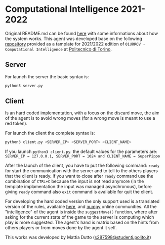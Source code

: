 # Computational Intelligence 2021-2022
Original README.md can be found [here](https://github.com/squillero/computational-intelligence/blob/master/project/hanabi/README.md) with some informations about how the system works. 
This agent was developed base on the following [repository](https://github.com/squillero/computational-intelligence/blob/master/project/hanabi) provided as a tamplate for 2021/2022 edition of ```01URROV - Computational Intelligence``` at [Politecnico di Torino](https://www.polito.it/). 

## Server
For launch the server the basic syntax is:
```bash 
python3 server.py
```

## Client
Is an hard coded implementation, with a focus on the discard move, the aim of the agent is to avoid wrong moves (for a wrong move is meant to use a red token). 

For launch the client the complete syntax is:
```bash
python3 client.py <SERVER_IP> <SERVER_PORT> <CLIENT_NAME>
```

If you launch ```python3 client.py```: the default values for the parameters are:
```SERVER_IP = 127.0.0.1, SERVER_PORT = 1024 and CLIENT_NAME = SuperPippo```

After the launch of the client, you have to put the following command: ```ready``` for start the communication with the server and to tell to the others players that the client is ready. If you want to close after ```ready``` command use the combination of ```CTRL+C``` because the input is not read anymore (in the template implamentation the input was managed asynchronous), before giving ```ready``` command also ```exit``` command is available for quit the client. 

For developing the hard coded version the only support used is a translated version of the rules, available [here](https://www.goblins.net/files/downloads/Hanabi.pdf), and [numpy](https://numpy.org) online communities. 
All the "intelligence" of the agent is inside the ```suggestMove()``` function, where after asking for the current state of the game to the server is computing which play is more suggested. 
The agent's hand is matrix based on the hints from others players or from moves done by the agent it self.

This works was developed by Mattia Dutto ([s287598@studenti.polito.it](mailto:s287598@studenti.polito.it))